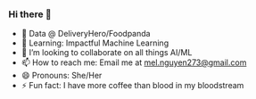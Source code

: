 ### Hi there 👋

<!--
**meln-ds/meln-ds** is a ✨ _special_ ✨ repository because its `README.md` (this file) appears on your GitHub profile.
-->

- 🔭 Data @ DeliveryHero/Foodpanda
- 🌱 Learning: Impactful Machine Learning
- 👯 I’m looking to collaborate on all things AI/ML
- 📫 How to reach me: Email me at mel.nguyen273@gmail.com
- 😄 Pronouns: She/Her
- ⚡ Fun fact: I have more coffee than blood in my bloodstream
